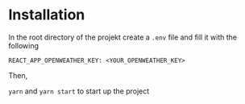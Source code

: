 # Installation

In the root directory of the projekt create a `.env` file and fill it with the following

```
REACT_APP_OPENWEATHER_KEY: <YOUR_OPENWEATHER_KEY>
```

Then,

`yarn` and `yarn start` to start up the project
